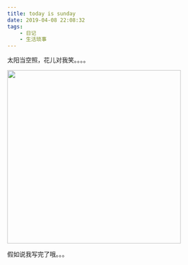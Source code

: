```yaml
---
title: today is sunday
date: 2019-04-08 22:08:32
tags:
    - 日记
    - 生活琐事
---
```


太阳当空照，花儿对我笑。。。。

<!-- more -->

<p><image src="http://bayuefen.oss-cn-hangzhou.aliyuncs.com/test/totoro.jpeg?x-oss-process=style/compress_high" width="400" align="center"></p>

假如说我写完了哦。。。
